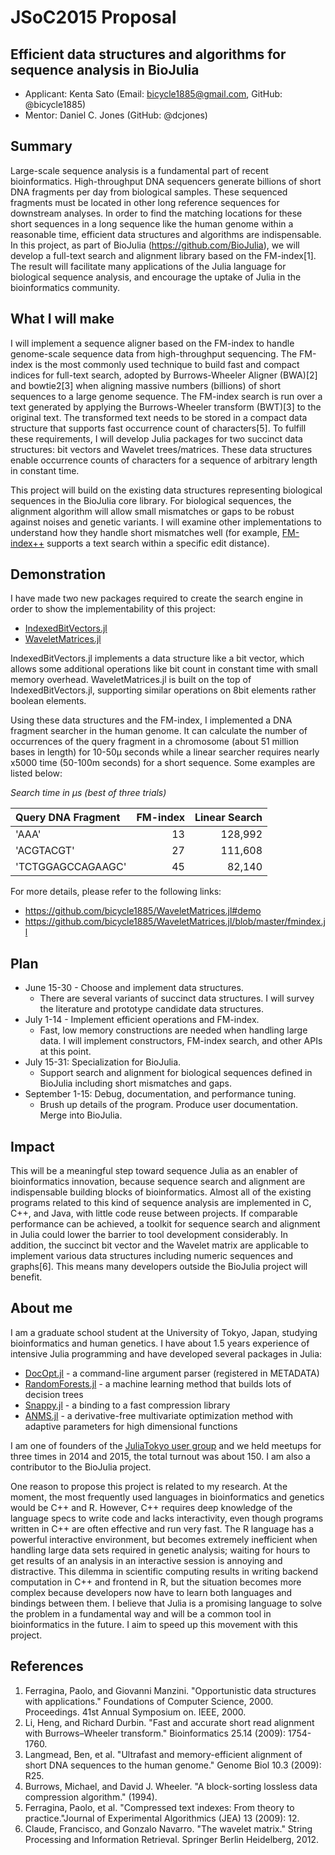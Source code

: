 # JSoC2015 Proposal


Efficient data structures and algorithms for sequence analysis in BioJulia
--------------------------------------------------------------------------

* Applicant: Kenta Sato (Email: bicycle1885@gmail.com, GitHub: @bicycle1885)
* Mentor: Daniel C. Jones (GitHub: @dcjones)


Summary
-------
Large-scale sequence analysis is a fundamental part of recent bioinformatics.
High-throughput DNA sequencers generate billions of short DNA fragments per day from biological samples. These sequenced fragments must be located in other long reference sequences for downstream analyses.
In order to find the matching locations for these short sequences in a long sequence like the human genome within a reasonable time, efficient data structures and algorithms are indispensable.
In this project, as part of BioJulia (https://github.com/BioJulia), we will develop a full-text search and alignment library based on the FM-index[1].
The result will facilitate many applications of the Julia language for biological sequence analysis, and encourage the uptake of Julia in the bioinformatics community.

What I will make
----------------
I will implement a sequence aligner based on the FM-index to handle genome-scale sequence data from high-throughput sequencing.
The FM-index is the most commonly used technique to build fast and compact indices for full-text search, adopted by Burrows-Wheeler Aligner (BWA)[2] and bowtie2[3] when aligning massive numbers (billions) of short sequences to a large genome sequence.
The FM-index search is run over a text generated by applying the Burrows-Wheeler transform (BWT)[3] to the original text. The transformed text needs to be stored in a compact data structure that supports fast occurrence count of characters[5].
To fulfill these requirements, I will develop Julia packages for two succinct data structures: bit vectors and Wavelet trees/matrices.
These data structures enable occurrence counts of characters for a sequence of arbitrary length in constant time.

This project will build on the existing data structures representing biological sequences in the BioJulia core library.
For biological sequences, the alignment algorithm will allow small mismatches or gaps to be robust against noises and genetic variants.
I will examine other implementations to understand how they handle short mismatches well (for example, [FM-index++](https://code.google.com/p/fmindex-plus-plus/) supports a text search within a specific edit distance).

Demonstration
-------------
I have made two new packages required to create the search engine in order to show the implementability of this project:
* [IndexedBitVectors.jl](https://github.com/bicycle1885/IndexedBitVectors.jl)
* [WaveletMatrices.jl](https://github.com/bicycle1885/WaveletMatrices.jl)

IndexedBitVectors.jl implements a data structure like a bit vector, which allows some additional operations like bit count in constant time with small memory overhead.
WaveletMatrices.jl is built on the top of IndexedBitVectors.jl, supporting similar operations on 8bit elements rather boolean elements.

Using these data structures and the FM-index, I implemented a DNA fragment searcher in the human genome.
It can calculate the number of occurrences of the query fragment in a chromosome (about 51 million bases in length) for 10-50μ seconds while a linear searcher requires nearly x5000 time (50-100m seconds) for a short sequence.
Some examples are listed below:

*Search time in μs (best of three trials)*

| Query DNA Fragment | FM-index  | Linear Search |
|:------------------ | ---------:| -------------:|
| 'AAA'              |        13 |       128,992 |
| 'ACGTACGT'         |        27 |       111,608 |
| 'TCTGGAGCCAGAAGC'  |        45 |        82,140 |

For more details, please refer to the following links:
* https://github.com/bicycle1885/WaveletMatrices.jl#demo
* https://github.com/bicycle1885/WaveletMatrices.jl/blob/master/fmindex.jl


Plan
----
* June 15-30 - Choose and implement data structures.
    * There are several variants of succinct data structures. I will survey the literature and prototype candidate data structures.
* July 1-14 - Implement efficient operations and FM-index.
    * Fast, low memory constructions are needed when handling large data. I will implement constructors, FM-index search, and other APIs at this point.
* July 15-31: Specialization for BioJulia.
    * Support search and alignment for biological sequences defined in BioJulia including short mismatches and gaps.
* September 1-15: Debug, documentation, and performance tuning.
    * Brush up details of the program. Produce user documentation. Merge into BioJulia.


Impact
------
This will be a meaningful step toward sequence Julia as an enabler of bioinformatics innovation, because sequence search and alignment are indispensable building blocks of bioinformatics.
Almost all of the existing programs related to this kind of sequence analysis are implemented in C, C++, and Java, with little code reuse between projects. If comparable performance can be achieved, a toolkit for sequence search and alignment in Julia could lower the barrier to tool development considerably.
In addition, the succinct bit vector and the Wavelet matrix are applicable to implement various data structures including numeric sequences and graphs[6].
This means many developers outside the BioJulia project will benefit.


About me
--------
I am a graduate school student at the University of Tokyo, Japan, studying bioinformatics and human genetics.
I have about 1.5 years experience of intensive Julia programming and have developed several packages in Julia:
* [DocOpt.jl](https://github.com/docopt/DocOpt.jl) - a command-line argument parser (registered in METADATA)
* [RandomForests.jl](https://github.com/bicycle1885/RandomForests.jl) - a machine learning method that builds lots of decision trees
* [Snappy.jl](https://github.com/bicycle1885/Snappy.jl) - a binding to a fast compression library
* [ANMS.jl](https://github.com/bicycle1885/ANMS.jl) - a derivative-free multivariate optimization method with adaptive parameters for high dimensional functions

I am one of founders of the [JuliaTokyo user group](http://julia.tokyo/) and we held meetups for three times in 2014 and 2015, the total turnout was about 150. I am also a contributor to the BioJulia project.

One reason to propose this project is related to my research.
At the moment, the most frequently used languages in bioinformatics and genetics would be C++ and R.
However, C++ requires deep knowledge of the language specs to write code and lacks interactivity, even though programs written in C++ are often effective and run very fast.
The R language has a powerful interactive environment, but becomes extremely inefficient when handling large data sets required in genetic analysis; waiting for hours to get results of an analysis in an interactive session is annoying and distractive.
This dilemma in scientific computing results in writing backend computation in C++ and frontend in R, but the situation becomes more complex because developers now have to learn both languages and bindings between them.
I believe that Julia is a promising language to solve the problem in a fundamental way and will be a common tool in bioinformatics in the future.
I aim to speed up this movement with this project.


References
----------
1. Ferragina, Paolo, and Giovanni Manzini. "Opportunistic data structures with applications." Foundations of Computer Science, 2000. Proceedings. 41st Annual Symposium on. IEEE, 2000.
2. Li, Heng, and Richard Durbin. "Fast and accurate short read alignment with Burrows–Wheeler transform." Bioinformatics 25.14 (2009): 1754-1760.
3. Langmead, Ben, et al. "Ultrafast and memory-efficient alignment of short DNA sequences to the human genome." Genome Biol 10.3 (2009): R25.
4. Burrows, Michael, and David J. Wheeler. "A block-sorting lossless data compression algorithm." (1994).
5. Ferragina, Paolo, et al. "Compressed text indexes: From theory to practice."Journal of Experimental Algorithmics (JEA) 13 (2009): 12.
6. Claude, Francisco, and Gonzalo Navarro. "The wavelet matrix." String Processing and Information Retrieval. Springer Berlin Heidelberg, 2012.
